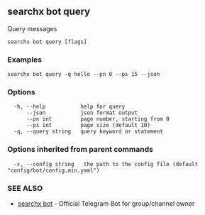 ## searchx bot query

Query messages

```
searchx bot query [flags]
```

### Examples

```
searchx bot query -q hello --pn 0 --ps 15 --json
```

### Options

```
  -h, --help           help for query
      --json           json format output
      --pn int         page number, starting from 0
      --ps int         page size (default 10)
  -q, --query string   query keyword or statement
```

### Options inherited from parent commands

```
  -c, --config string   the path to the config file (default "config/bot/config.min.yaml")
```

### SEE ALSO

* [searchx bot](searchx_bot.md)	 - Official Telegram Bot for group/channel owner

